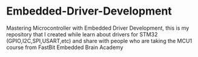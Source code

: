 # Embedded-Driver-Development
Mastering Microcontroller with Embedded Driver Development, this is my repository that I created while learn about drivers for STM32 (GPIO,I2C,SPI,USART,etc) and share with people who are taking the MCU1 course from FastBit Embedded Brain Academy
